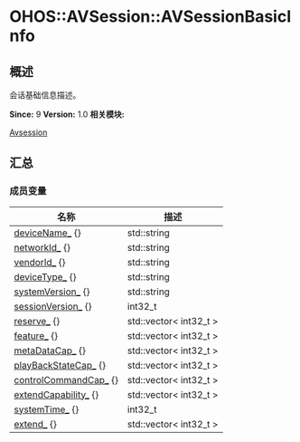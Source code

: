# OHOS::AVSession::AVSessionBasicInfo


## 概述

会话基础信息描述。

**Since:**
9
**Version:**
1.0
**相关模块:**

[Avsession](avsession.md)


## 汇总


### 成员变量

  | 名称 | 描述 | 
| -------- | -------- |
| [deviceName_](avsession.md#devicename)&nbsp;{} | std::string | 
| [networkId_](avsession.md#networkid)&nbsp;{} | std::string | 
| [vendorId_](avsession.md#vendorid)&nbsp;{} | std::string | 
| [deviceType_](avsession.md#devicetype)&nbsp;{} | std::string | 
| [systemVersion_](avsession.md#systemversion)&nbsp;{} | std::string | 
| [sessionVersion_](avsession.md#sessionversion)&nbsp;{} | int32_t | 
| [reserve_](avsession.md#reserve)&nbsp;{} | std::vector&lt;&nbsp;int32_t&nbsp;&gt; | 
| [feature_](avsession.md#feature)&nbsp;{} | std::vector&lt;&nbsp;int32_t&nbsp;&gt; | 
| [metaDataCap_](avsession.md#metadatacap)&nbsp;{} | std::vector&lt;&nbsp;int32_t&nbsp;&gt; | 
| [playBackStateCap_](avsession.md#playbackstatecap)&nbsp;{} | std::vector&lt;&nbsp;int32_t&nbsp;&gt; | 
| [controlCommandCap_](avsession.md#controlcommandcap)&nbsp;{} | std::vector&lt;&nbsp;int32_t&nbsp;&gt; | 
| [extendCapability_](avsession.md#extendcapability)&nbsp;{} | std::vector&lt;&nbsp;int32_t&nbsp;&gt; | 
| [systemTime_](avsession.md#systemtime)&nbsp;{} | int32_t | 
| [extend_](avsession.md#extend)&nbsp;{} | std::vector&lt;&nbsp;int32_t&nbsp;&gt; | 
